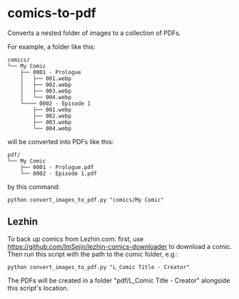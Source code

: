# comics-to-pdf

Converts a nested folder of images to a collection of PDFs.

For example, a folder like this:

```shell
comics/
└── My Comic
    ├── 0001 - Prologue
    │   ├── 001.webp
    │   ├── 002.webp
    │   ├── 003.webp
    │   └── 004.webp
    └──── 0002 - Episode 1
        ├── 001.webp
        ├── 002.webp
        ├── 003.webp
        └── 004.webp
```

will be converted into PDFs like this:

```shell
pdf/
└── My Comic
    ├── 0001 - Prologue.pdf
    └── 0002 - Episode 1.pdf
```

by this command:

```shell
python convert_images_to_pdf.py "comics/My Comic"
```

## Lezhin

To back up comics from Lezhin.com: first, use https://github.com/ImSejin/lezhin-comics-downloader to download a comic.
Then run this script with the path to the comic folder, e.g.:

    python convert_images_to_pdf.py "L_Comic Title - Creator"

The PDFs will be created in a folder "pdf/L_Comic Title - Creator" alongside this
script's location.
